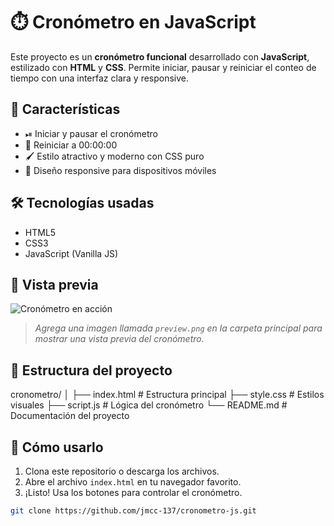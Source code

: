 # ⏱️ Cronómetro en JavaScript

Este proyecto es un **cronómetro funcional** desarrollado con **JavaScript**, estilizado con **HTML** y **CSS**. Permite iniciar, pausar y reiniciar el conteo de tiempo con una interfaz clara y responsive.

## 🚀 Características

- ⏯ Iniciar y pausar el cronómetro
- 🔁 Reiniciar a 00:00:00
- 🖌 Estilo atractivo y moderno con CSS puro
- 📱 Diseño responsive para dispositivos móviles

## 🛠️ Tecnologías usadas

- HTML5
- CSS3
- JavaScript (Vanilla JS)

## 📸 Vista previa

![Cronómetro en acción](./preview.png)

> *Agrega una imagen llamada `preview.png` en la carpeta principal para mostrar una vista previa del cronómetro.*

## 📂 Estructura del proyecto

cronometro/
│
├── index.html # Estructura principal
├── style.css # Estilos visuales
├── script.js # Lógica del cronómetro
└── README.md # Documentación del proyecto


## 🔧 Cómo usarlo

1. Clona este repositorio o descarga los archivos.
2. Abre el archivo `index.html` en tu navegador favorito.
3. ¡Listo! Usa los botones para controlar el cronómetro.

```bash
git clone https://github.com/jmcc-137/cronometro-js.git
